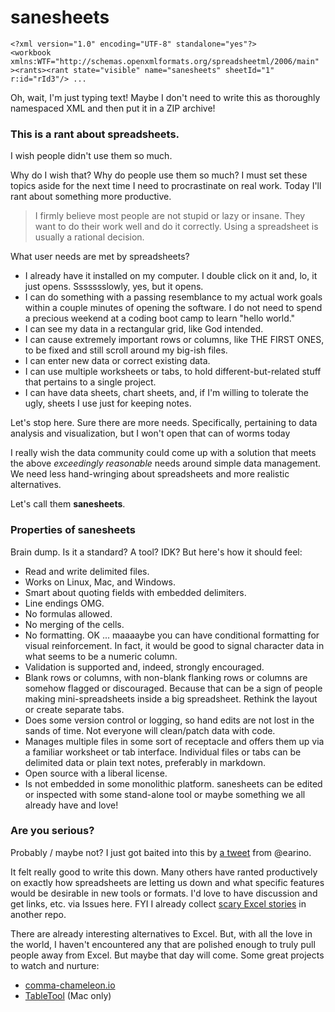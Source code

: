 # sanesheets

```
<?xml version="1.0" encoding="UTF-8" standalone="yes"?>
<workbook xmlns:WTF="http://schemas.openxmlformats.org/spreadsheetml/2006/main" ><rants><rant state="visible" name="sanesheets" sheetId="1" r:id="rId3"/> ...
```

Oh, wait, I'm just typing text! Maybe I don't need to write this as thoroughly namespaced XML and then put it in a ZIP archive!

### This is a rant about spreadsheets.

I wish people didn't use them so much.

Why do I wish that? Why do people use them so much? I must set these topics aside for the next time I need to procrastinate on real work. Today I'll rant about something more productive.

> I firmly believe most people are not stupid or lazy or insane. They want to do their work well and do it correctly. Using a spreadsheet is usually a rational decision.

What user needs are met by spreadsheets?

  * I already have it installed on my computer. I double click on it and, lo, it just opens. Ssssssslowly, yes, but it opens.
  * I can do something with a passing resemblance to my actual work goals within a couple minutes of opening the software. I do not need to spend a precious weekend at a coding boot camp to learn "hello world."
  * I can see my data in a rectangular grid, like God intended.
  * I can cause extremely important rows or columns, like THE FIRST ONES, to be fixed and still scroll around my big-ish files.
  * I can enter new data or correct existing data.
  * I can use multiple worksheets or tabs, to hold different-but-related stuff that pertains to a single project.
  * I can have data sheets, chart sheets, and, if I'm willing to tolerate the ugly, sheets I use just for keeping notes.
    
Let's stop here. Sure there are more needs. Specifically, pertaining to data analysis and visualization, but I won't open that can of worms today

I really wish the data community could come up with a solution that meets the above *exceedingly reasonable* needs around simple data management. We need less hand-wringing about spreadsheets and more realistic alternatives.

Let's call them **sanesheets**.
  
### Properties of sanesheets

Brain dump. Is it a standard? A tool? IDK? But here's how it should feel:

  * Read and write delimited files.
  * Works on Linux, Mac, and Windows.
  * Smart about quoting fields with embedded delimiters.
  * Line endings OMG.
  * No formulas allowed.
  * No merging of the cells.
  * No formatting. OK ... maaaaybe you can have conditional formatting for visual reinforcement. In fact, it would be good to signal character data in what seems to be a numeric column.
  * Validation is supported and, indeed, strongly encouraged.
  * Blank rows or columns, with non-blank flanking rows or columns are somehow flagged or discouraged. Because that can be a sign of people making mini-spreadsheets inside a big spreadsheet. Rethink the layout or create separate tabs.
  * Does some version control or logging, so hand edits are not lost in the sands of time. Not everyone will clean/patch data with code.
  * Manages multiple files in some sort of receptacle and offers them up via a familiar worksheet or tab interface. Individual files or tabs can be delimited data or plain text notes, preferably in markdown.
  * Open source with a liberal license.
  * Is not embedded in some monolithic platform. sanesheets can be edited or inspected with some stand-alone tool or maybe something we all already have and love!

### Are you serious?

Probably / maybe not? I just got baited into this by [a tweet](https://twitter.com/earino/status/776135548893179904) from @earino.

It felt really good to write this down. Many others have ranted productively on exactly how spreadsheets are letting us down and what specific features would be desirable in new tools or formats. I'd love to have discussion and get links, etc. via Issues here. FYI I already collect [scary Excel stories](https://github.com/jennybc/scary-excel-stories) in another repo.

There are already interesting alternatives to Excel. But, with all the love in the world, I haven't encountered any that are polished enough to truly pull people away from Excel. But maybe that day will come. Some great projects to watch and nurture:

  * [comma-chameleon.io](http://comma-chameleon.io)
  * [TableTool](https://github.com/jakob/TableTool) (Mac only)
